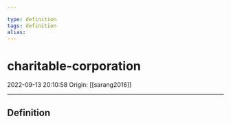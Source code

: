 ```yaml
---

type: definition
tags: definition
alias:
---
```


# charitable-corporation

2022-09-13 20:10:58
Origin: [[sarang2016]] 

---

## Definition
